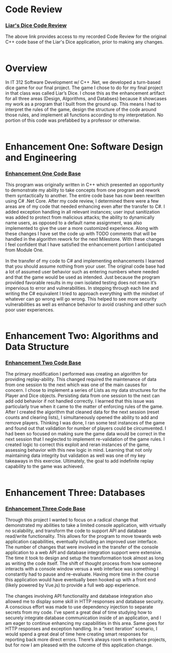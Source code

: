 # Code Review
### [Liar's Dice Code Review](https://youtu.be/BnCeVtF9PVs)
The above link provides access to my recorded Code Review for the original C++ code base of the Liar's Dice application, prior to making any changes.
<br><br>

# Overview
In IT 312 Software Development w/ C++ .Net, we developed a turn-based dice game for our final project. The game I chose to do for my final project in that class was called Liar’s Dice. I chose this as the enhancement artifact for all three areas (Design, Algorithms, and Databses) because it showcases my work as a program that I built from the ground up. This means I had to interpret the rules of the game, design the structure of the code around those rules, and implement all functions according to my interpretation. No portion of this code was prefabbed by a professor or otherwise.
<br><br>

# Enhancement One: Software Design and Engineering
### [Enhancement One Code Base](https://github.com/smwhitaker4/smwhitaker4.github.io/tree/main/EnhancementOne/LiarsDiceEnchancements)
This program was originally written in C++ which presented an opportunity to demonstrate my ability to take concepts from one program and rework them syntactically to another. The entire code base has now been rewritten using C# .Net Core. After my code review, I determined there were a few areas are of my code that needed enhancing even after the transfer to C#. I added exception handling in all relevant instances; user input sanitization was added to protect from malicious attacks; the ability to dynamically name users, as opposed to a default name assignment, was also implemented to give the user a more customized experience. Along with these changes I have set the code up with TODO comments that will be handled in the algorithm rework for the next Milestone. With these changes I feel confident that I have satisfied the enhancement portion I anticipated from Module One.
<br><br>
In the transfer of my code to C# and implementing enhancements I learned that you should assume nothing from your user. The original code base had a lot of assumed user behavior such as entering numbers where needed and that the game would be used as intended. Just because the program provided favorable results in my own isolated testing does not mean it’s impervious to error and vulnerabilities. In stepping through each line and writing the C# equivalent I tried to approach everything with the mindset of whatever can go wrong will go wrong. This helped to see more security vulnerabilities as well as enhance behavior to avoid crashing and other such poor user experiences.
<br><br>

# Enhancement Two: Algorithms and Data Structure
### [Enhancement Two Code Base](https://github.com/smwhitaker4/smwhitaker4.github.io/tree/main/EnhancementTwo/LiarsDiceEnchancements)
The primary modification I performed was creating an algorithm for providing replay-ability. This changed required the maintenance of data from one session to the next which was one of the main causes for concern. I chose to implement a series of Lists as my data structures for the Player and Dice objects. Persisting data from one session to the next can add odd behavior if not handled correctly. I learned that this issue was particularly true when it came to the matter of enforcing rules of the game. After I created the algorithm that cleaned data for the next session (reset counts and clearing lists), I simultaneously opened the ability to add and remove players. Thinking I was done, I ran some test instances of the game and found out that validation for number of players could be circumvented. I had been so focused on making sure the game data would be correct in the next session that I neglected to implement re-validation of the game rules. I created logic to correct this exploit and reran instances of the game, assessing behavior with this new logic in mind. Learning that not only maintaining data integrity but validation as well was one of my key takeaways in this exercise. Ultimately, the goal to add indefinite replay capability to the game was achieved.
<br><br>

# Enhancement Three: Databases
### [Enhancement Three Code Base](https://github.com/smwhitaker4/smwhitaker4.github.io/tree/main/EnhancementThree/LiarsDiceApi)
Through this project I wanted to focus on a radical change that demonstrated my abilities to take a limited console application, with virtually no scalability, and transform the code to support API and database read/write functionality. This allows for the program to move towards web application capabilities, eventually including an improved user interface. The number of changes that were involved in the transfer of the console application to a web API and database integration support were extensive. The time it took to design and setup the transformation took almost as long as writing the code itself. The shift of thought process from how someone interacts with a console window versus a web interface was something I constantly had to pause and re-evaluate. Having more time in the course this application would have eventually been hooked up with a front end (likely powered by Vue.js) to provide a full web app experience.
<br><br>
The changes involving API functionality and database integration also allowed me to display some skill in HTTP responses and database security. A conscious effort was made to use dependency injection to separate secrets from my code. I’ve spent a great deal of time studying how to securely integrate database communication inside of an application, and I am eager to continue enhancing my capabilities in this area. Same goes for HTTP responses and exception handling. In a “next iteration” scenario, I would spend a great deal of time here creating smart responses for reporting back more direct errors. There’s always room to enhance projects, but for now I am pleased with the outcome of this application change.
